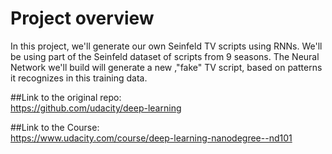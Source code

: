 # Project overview
In this project, we'll generate our own Seinfeld TV scripts using RNNs. We'll be using part of the Seinfeld dataset of scripts from 9 seasons. The Neural Network we'll build will generate a new ,"fake" TV script, based on patterns it recognizes in this training data.

##Link to the original repo:  
https://github.com/udacity/deep-learning

##Link to the Course:  
https://www.udacity.com/course/deep-learning-nanodegree--nd101
